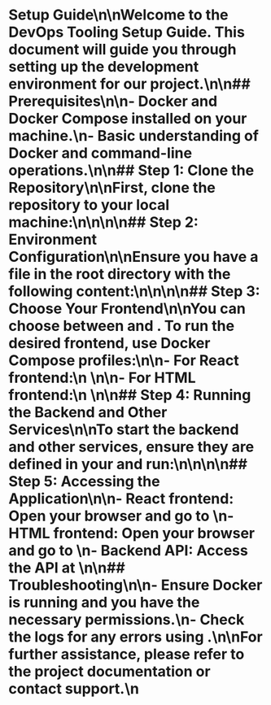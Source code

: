 # Setup Guide\n\nWelcome to the DevOps Tooling Setup Guide. This document will guide you through setting up the development environment for our project.\n\n## Prerequisites\n\n- Docker and Docker Compose installed on your machine.\n- Basic understanding of Docker and command-line operations.\n\n## Step 1: Clone the Repository\n\nFirst, clone the repository to your local machine:\n\n\n\n## Step 2: Environment Configuration\n\nEnsure you have a  file in the root directory with the following content:\n\n\n\n## Step 3: Choose Your Frontend\n\nYou can choose between  and . To run the desired frontend, use Docker Compose profiles:\n\n- For React frontend:\n  \n\n- For HTML frontend:\n  \n\n## Step 4: Running the Backend and Other Services\n\nTo start the backend and other services, ensure they are defined in your  and run:\n\n\n\n## Step 5: Accessing the Application\n\n- React frontend: Open your browser and go to \n- HTML frontend: Open your browser and go to \n- Backend API: Access the API at \n\n## Troubleshooting\n\n- Ensure Docker is running and you have the necessary permissions.\n- Check the logs for any errors using .\n\nFor further assistance, please refer to the project documentation or contact support.\n
